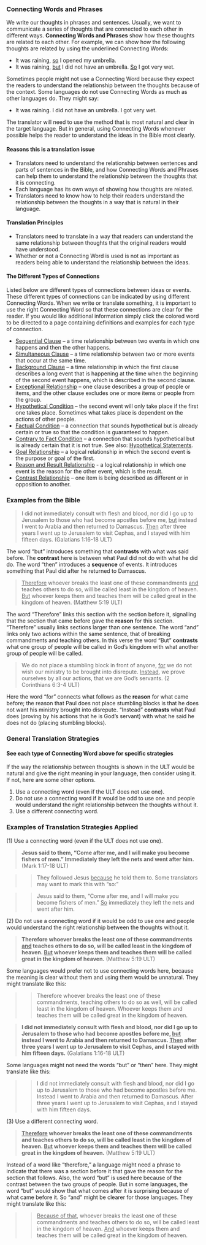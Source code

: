 ### Connecting Words and Phrases

We write our thoughts in phrases and sentences. Usually, we want to communicate a series of thoughts that are connected to each other in different ways. **Connecting Words and Phrases** show how these thoughts are related to each other. For example, we can show how the following thoughts are related by using the underlined Connecting Words:

* It was raining, <u>so</u> I opened my umbrella.
* It was raining, <u>but</u> I did not have an umbrella. <u>So</u> I got very wet.

Sometimes people might not use a Connecting Word because they expect the readers to understand the relationship between the thoughts because of the context. Some languages do not use Connecting Words as much as other languages do. They might say: 

* It was raining. I did not have an umbrella. I got very wet.

The translator will need to use the method that is most natural and clear in the target language. But in general, using Connecting Words whenever possible helps the reader to understand the ideas in the Bible most clearly. 

#### Reasons this is a translation issue

* Translators need to understand the relationship between sentences and parts of sentences in the Bible, and how Connecting Words and Phrases can help them to understand the relationship between the thoughts that it is connecting.
* Each language has its own ways of showing how thoughts are related.
* Translators need to know how to help their readers understand the relationship between the thoughts in a way that is natural in their language.

#### Translation Principles

* Translators need to translate in a way that readers can understand the same relationship between thoughts that the original readers would have understood.
* Whether or not a Connecting Word is used is not as important as readers being able to understand the relationship between the ideas.

#### The Different Types of Connections

Listed below are different types of connections between ideas or events. These different types of connections can be indicated by using different Connecting Words. When we write or translate something, it is important to use the right Connecting Word so that these connections are clear for the reader. If you would like additional information simply click the colored word to be directed to a page containing definitions and examples for each type of connection.

* [Sequential Clause](../grammar-connect-time-sequential/01.md) – a time relationship between two events in which one happens and then the other happens.
* [Simultaneous Clause](../grammar-connect-time-simultaneous/01.md) – a time relationship between two or more events that occur at the same time.
* [Background Clause](../grammar-connect-time-background/01.md) – a time relationship in which the first clause describes a long event that is happening at the time when the beginning of the second event happens, which is described in the second clause.
* [Exceptional Relationship](../grammar-connect-exceptions/01.md) – one clause describes a group of people or items, and the other clause excludes one or more items or people from the group.
* [Hypothetical Condition](../grammar-connect-condition-hypothetical/01.md) – the second event will only take place if the first one takes place. Sometimes what takes place is dependent on the actions of other people.
* [Factual Condition](../grammar-connect-condition-fact/01.md) – a connection that sounds hypothetical but is already certain or true so that the condition is guaranteed to happen.
* [Contrary to Fact Condition](../grammar-connect-condition-contrary/01.md) – a connection that sounds hypothetical but is already certain that it is not true. See also: [Hypothetical Statements](../figs-hypo/01.md).
* [Goal Relationship](../grammar-connect-logic-goal/01.md) – a logical relationship in which the second event is the purpose or goal of the first.
* [Reason and Result Relationship](../grammar-connect-logic-result/01.md) - a logical relationship in which one event is the reason for the other event, which is the result. 
* [Contrast Relationship](../grammar-connect-logic-contrast/01.md) – one item is being described as different or in opposition to another.


### Examples from the Bible

> I did not immediately consult with flesh and blood, nor did I go up to Jerusalem to those who had become apostles before me, <u>but</u> instead I went to Arabia and then returned to Damascus. <u>Then</u> after three years I went up to Jerusalem to visit Cephas, and I stayed with him fifteen days. (Galatians 1:16-18 ULT)

The word “but” introduces something that **contrasts** with what was said before. The **contrast** here is between what Paul did not do with what he did do. The word “then” introduces a **sequence** of events. It introduces something that Paul did after he returned to Damascus.

> <u>Therefore</u> whoever breaks the least one of these commandments <u>and</u> teaches others to do so, will be called least in the kingdom of heaven. <u>But</u> whoever keeps them and teaches them will be called great in the kingdom of heaven. (Matthew 5:19 ULT)

The word “Therefore” links this section with the section before it, signalling that the section that came before gave the **reason** for this section. “Therefore” usually links sections larger than one sentence. The word “and” links only two actions within the same sentence, that of breaking commandments and teaching others. In this verse the word “But” **contrasts** what one group of people will be called in God’s kingdom with what another group of people will be called.

> We do not place a stumbling block in front of anyone, <u>for</u> we do not wish our ministry to be brought into disrepute. <u>Instead</u>, we prove ourselves by all our actions, that we are God’s servants. (2 Corinthians 6:3-4 ULT)

Here the word “for” connects what follows as the **reason** for what came before; the reason that Paul does not place stumbling blocks is that he does not want his ministry brought into disrepute. “Instead” **contrasts** what Paul does (proving by his actions that he is God’s servant) with what he said he does not do (placing stumbling blocks).

### General Translation Strategies

#### See each type of Connecting Word above for specific strategies

If the way the relationship between thoughts is shown in the ULT would be natural and give the right meaning in your language, then consider using it. If not, here are some other options.

1. Use a connecting word (even if the ULT does not use one).
1. Do not use a connecting word if it would be odd to use one and people would understand the right relationship between the thoughts without it.
1. Use a different connecting word.

### Examples of Translation Strategies Applied

(1) Use a connecting word (even if the ULT does not use one).

> **Jesus said to them, “Come after me, and I will make you become fishers of men.” Immediately they left the nets and went after him.** (Mark 1:17-18 ULT) 
 
>> They followed Jesus <u>because</u> he told them to. Some translators may want to mark this with “so:”  

>> Jesus said to them, “Come after me, and I will make you become fishers of men.” <u>So</u> immediately they left the nets and went after him.

(2) Do not use a connecting word if it would be odd to use one and people would understand the right relationship between the thoughts without it.

> **Therefore whoever breaks the least one of these commandments <u>and</u> teaches others to do so, will be called least in the kingdom of heaven. <u>But</u> whoever keeps them and teaches them will be called great in the kingdom of heaven.** (Matthew 5:19 ULT)  

Some languages would prefer not to use connecting words here, because the meaning is clear without them and using them would be unnatural. They might translate like this:  

>> Therefore whoever breaks the least one of these commandments, teaching others to do so as well, will be called least in the kingdom of heaven. Whoever keeps them and teaches them will be called great in the kingdom of heaven.

> **I did not immediately consult with flesh and blood, nor did I go up to Jerusalem to those who had become apostles before me, <u>but</u> instead I went to Arabia and then returned to Damascus. <u>Then</u> after three years I went up to Jerusalem to visit Cephas, and I stayed with him fifteen days.** (Galatians 1:16-18 ULT)

Some languages might not need the words “but” or “then” here. They might translate like this:  

>> I did not immediately consult with flesh and blood, nor did I go up to Jerusalem to those who had become apostles before me. Instead I went to Arabia and then returned to Damascus. After three years I went up to Jerusalem to visit Cephas, and I stayed with him fifteen days.

(3) Use a different connecting word.

> **<u>Therefore</u> whoever breaks the least one of these commandments and teaches others to do so, will be called least in the kingdom of heaven. <u>But</u> whoever keeps them and teaches them will be called great in the kingdom of heaven.** (Matthew 5:19 ULT) 
 
Instead of a word like “therefore,” a language might need a phrase to indicate that there was a section before it that gave the reason for the section that follows. Also, the word “but” is used here because of the contrast between the two groups of people. But in some languages, the word “but” would show that what comes after it is surprising because of what came before it. So “and” might be clearer for those languages. They might translate like this:   

>> <u>Because of that</u>, whoever breaks the least one of these commandments and teaches others to do so, will be called least in the kingdom of heaven. <u>And</u> whoever keeps them and teaches them will be called great in the kingdom of heaven.
